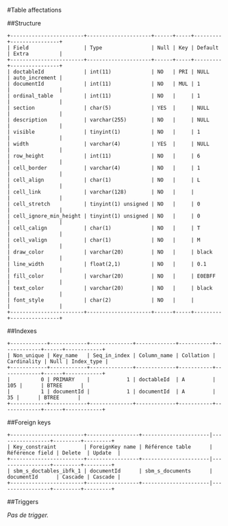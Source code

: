 #Table affectations

##Structure

    +------------------------+---------------------+------+-----+---------+----------------+
    | Field                  | Type                | Null | Key | Default | Extra          |
    +------------------------+---------------------+------+-----+---------+----------------+
    | doctableId             | int(11)             | NO   | PRI | NULL    | auto_increment |
    | documentId             | int(11)             | NO   | MUL | 1       |                |
    | ordinal_table          | int(11)             | NO   |     | 1       |                |
    | section                | char(5)             | YES  |     | NULL    |                |
    | description            | varchar(255)        | NO   |     | NULL    |                |
    | visible                | tinyint(1)          | NO   |     | 1       |                |
    | width                  | varchar(4)          | YES  |     | NULL    |                |
    | row_height             | int(11)             | NO   |     | 6       |                |
    | cell_border            | varchar(4)          | NO   |     | 1       |                |
    | cell_align             | char(1)             | NO   |     | L       |                |
    | cell_link              | varchar(128)        | NO   |     |         |                |
    | cell_stretch           | tinyint(1) unsigned | NO   |     | 0       |                |
    | cell_ignore_min_height | tinyint(1) unsigned | NO   |     | 0       |                |
    | cell_calign            | char(1)             | NO   |     | T       |                |
    | cell_valign            | char(1)             | NO   |     | M       |                |
    | draw_color             | varchar(20)         | NO   |     | black   |                |
    | line_width             | float(2,1)          | NO   |     | 0.1     |                |
    | fill_color             | varchar(20)         | NO   |     | E0EBFF  |                |
    | text_color             | varchar(20)         | NO   |     | black   |                |
    | font_style             | char(2)             | NO   |     |         |                |
    +------------------------+---------------------+------+-----+---------+----------------+

##Indexes

    +------------+------------+--------------+-------------+-----------+-------------+------+------------+
    | Non_unique | Key_name   | Seq_in_index | Column_name | Collation | Cardinality | Null | Index_type |
    +------------+------------+--------------+-------------+-----------+-------------+------+------------+
    |          0 | PRIMARY    |            1 | doctableId  | A         |         105 |      | BTREE      |
    |          1 | documentId |            1 | documentId  | A         |          35 |      | BTREE      |
    +------------+------------+--------------+-------------+-----------+-------------+------+------------+

##Foreign keys

    +------------------------+-----------------+----------------------|-----------------+---------+---------+
    | Key_constraint         | ForeignKey name | Référence table      | Référence field | Delete  | Update  |
    +------------------------+-----------------+----------------------|-----------------+---------+---------+
    | sbm_s_doctables_ibfk_1 | documentId      | sbm_s_documents      | documentId      | Cascade | Cascade |
    +------------------------+-----------------+----------------------|-----------------+---------+---------+

##Triggers

_Pas de trigger._

